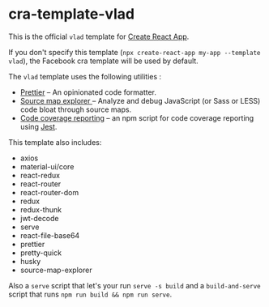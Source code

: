 # cra-template-vlad

This is the official `vlad` template for [Create React App](https://github.com/facebook/create-react-app).

If you don't specify this template (`npx create-react-app my-app --template vlad`), the Facebook cra template will be used by default.

The `vlad` template uses the following utilities :

- [Prettier](https://prettier.io/) – An opinionated code formatter.
- [Source map explorer ](https://github.com/danvk/source-map-explorer) – Analyze and debug JavaScript (or Sass or LESS) code bloat through source maps.
- [Code coverage reporting](https://github.com/nezlobnaya/cra-template-vlad/blob/main/template.json) – an npm script for code coverage reporting using [Jest](https://jestjs.io/).

This template also includes:

- axios
- material-ui/core
- react-redux
- react-router
- react-router-dom
- redux
- redux-thunk
- jwt-decode
- serve
- react-file-base64
- prettier
- pretty-quick
- husky
- source-map-explorer

Also a `serve` script that let's your run `serve -s build` and a `build-and-serve` script that runs `npm run build && npm run serve`.
